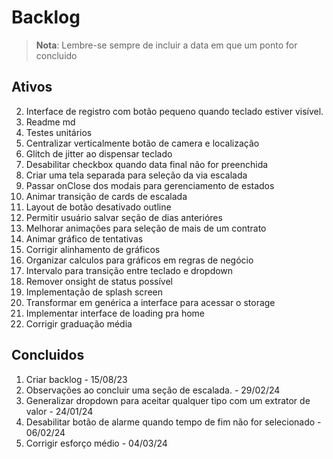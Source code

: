 # Backlog

>**Nota**: Lembre-se sempre de incluir a data em que um ponto for concluido 

## Ativos
2. Interface de registro com botão pequeno quando teclado estiver visível.
4. Readme md
5. Testes unitários
6. Centralizar verticalmente botão de camera e localização
7. Glitch de jitter ao dispensar teclado
8. Desabilitar checkbox quando data final não for preenchida
9. Criar uma tela separada para seleção da via escalada
10. Passar onClose dos modais para gerenciamento de estados
13. Animar transição de cards de escalada
14. Layout de botão desativado outline
15. Permitir usuário salvar seção de dias anterióres
16. Melhorar animações para seleção de mais de um contrato
17. Animar gráfico de tentativas
18. Corrigir alinhamento de gráficos
19. Organizar calculos para gráficos em regras de negócio
20. Intervalo para transição entre teclado e dropdown
21. Remover onsight de status possível
22. Implementação de splash screen
23. Transformar em genérica a interface para acessar o storage
24. Implementar interface de loading pra home
25. Corrigir graduação média

## Concluidos
1. Criar backlog - 15/08/23
3. Observações ao concluir uma seção de escalada. - 29/02/24
11. Generalizar dropdown para aceitar qualquer tipo com um extrator de valor - 24/01/24
12. Desabilitar botão de alarme quando tempo de fim não for selecionado - 06/02/24
26. Corrigir esforço médio - 04/03/24